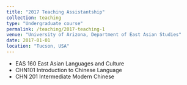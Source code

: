 ```yaml
---
title: "2017 Teaching Assistantship"
collection: teaching
type: "Undergraduate course"
permalink: /teaching/2017-teaching-1
venue: "University of Arizona, Department of East Asian Studies"
date: 2017-01-01
location: "Tucson, USA"
---
```


* EAS 160 East Asian Languages and Culture
* CHN101 Introduction to Chinese Language
* CHN 201 Intermediate Modern Chinese
